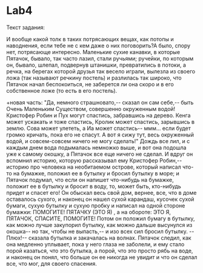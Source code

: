 # Lab4
Текст задания:

И вообще какой толк в таких потрясающих вещах, как  потопы и наводнения, если тебе не с кем даже о них поговорить?А  было,  спору нет, потрясающе интересно. Маленькие сухие канавки, в которые Пятачок,  бывало,  так  часто  лазил,  стали ручьями;  ручейки,  по  которым  он,  бывало, шлепал, подвернув штанишки, превратились в потоки, а речка,  на  берегах  которой друзья  так весело играли, вылезла из своего ложа (так называют речкину постель) и разлилась  так  широко,  что  Пятачок  начал беспокоиться,  не  заберется  ли  она скоро и в его собственное ложе (то есть в его постель).

+новая часть: 
          "Да, немного страшновато,-- сказал  он  сам  себе,--  быть Очень  Маленьким    Существом,    совершенно  окруженным  водой! Кристофер Робин и Пух могут  спастись,  забравшись  на  дерево. Кенга  может  ускакать  и тоже спастись, Кролик может спастись, зарывшись в землю. Сова может улететь, а  Иа  может  спастись-- ммм... если будет громко кричать, пока его не спасут.
          А  вот  я сижу тут, весь окруженный водой, и совсем-совсем ничего не могу сделать!"
          Дождь все лил, и с каждым днем  вода  подымалась  немножко выше,  и вот она подошла уже к самому окошку, а Пятачок все еще ничего не сделал.
          И вдруг  он  вспомнил  историю,  которую  рассказывал  ему Кристофер Робин,-- историю про человека на необитаемом острове, который  написал  что-то  на  бумажке,  положил  ее в бутылку и бросил бутылку в море; и Пятачок подумал, что если  он  напишет что-нибудь  на  бумажке,  положит ее в бутылку и бросит в воду, то, может быть, кто-нибудь придет и спасет его!
          Он  обыскал  весь  свой  дом,  вернее,  все,  что  в  доме оставалось  сухого,  и наконец он нашел сухой карандаш, кусочек сухой бумаги, сухую бутылку и сухую пробку и написал  на  одной стороне бумажки:  ПОМОГИТЕ! ПЯТАЧКУ (ЭТО Я) , а на обороте:    ЭТО Я, ПЯТАЧОК, СПАСИТЕ, ПОМОГИТЕ! 
          Потом  он  положил  бумагу  в  бутылку,  как  можно  лучше закупорил бутылку, как можно дальше высунулся  из  окошка--  но так, чтобы не выпасть,-- и изо всех сил бросил бутылку.
          -- Плюх!-- сказала бутылка и закачалась на волнах.
          Пятачок  следил,  как  она  медленно уплывает, пока у него глаза не заболели, и ему стало порой казаться, что это бутылка, а порой, что это просто рябь на воде, и наконец он  понял,  что больше  он  ее  никогда не увидит и что он сделал все, что мог, для своего спасения.
